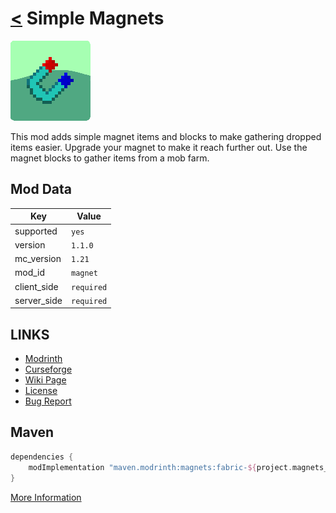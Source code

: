 # [<](../README.md) Simple Magnets

![alt](icon.png)

This mod adds simple magnet items and blocks to make gathering dropped items easier. Upgrade your magnet to make it reach further out. Use the magnet blocks to gather items from a mob farm.

## Mod Data

| Key         | Value      |
|-------------|------------|
| supported   | `yes`      |
| version     | `1.1.0`    |
| mc_version  | `1.21`     |
| mod_id      | `magnet`   |
| client_side | `required` |
| server_side | `required` |

## LINKS
- [Modrinth](https://modrinth.com/mod/magnets)
- [Curseforge](https://curseforge.com/minecraft/mc-mods/simple-magnets-fabric)
- [Wiki Page](https://github.com/legopitstop/Fabric/wiki/Simple_Magnets)
- [License](https://legopitstop.weebly.com/license.html)
- [Bug Report](https://github.com/legopitstop/Fabric/issues)

## Maven
```gradle
dependencies {
    modImplementation "maven.modrinth:magnets:fabric-${project.magnets_version}"
}
```
[More Information](https://docs.modrinth.com/docs/tutorials/maven/)
